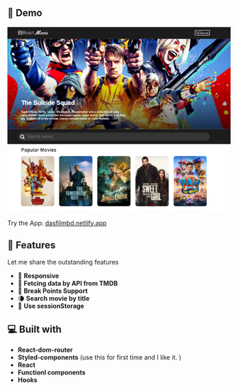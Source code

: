 ## 🚀 Demo

<a href="https://dasfilmbd.netlify.app/" target="blank">
<img src="src\images\domo.PNG" />
</a>

Try the App: [dasfilmbd.netlify.app](https://dasfilmbd.netlify.app/)

## 🧐 Features

Let me share the outstanding features 

- 💯 **Responsive**
- 🎩 **Fetcing data by API from TMDB**
- 🍭 **Break Points Support** 
- 🌘 **Search movie by title**
- 🌱 **Use sessionStorage**


## 💻 Built with


- **React-dom-router**
- **Styled-components** (use this for first time and I like it. )
- **React**
- **Functionl components**
- **Hooks**
